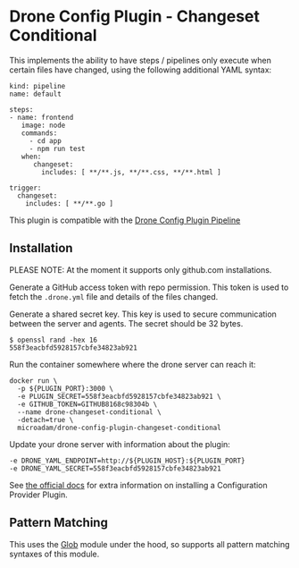 # Drone Config Plugin - Changeset Conditional

This implements the ability to have steps / pipelines only execute when certain files have changed, using the following additional YAML syntax:

```
kind: pipeline
name: default

steps:
- name: frontend
   image: node
   commands:
     - cd app
     - npm run test
   when:
      changeset:
        includes: [ **/**.js, **/**.css, **/**.html ]

trigger:
  changeset:
    includes: [ **/**.go ]
```

This plugin is compatible with the [Drone Config Plugin Pipeline](https://github.com/microadam/drone-config-plugin-pipeline)

## Installation

PLEASE NOTE: At the moment it supports only github.com installations.

Generate a GitHub access token with repo permission. This token is used to fetch the `.drone.yml` file and details of the files changed.

Generate a shared secret key. This key is used to secure communication between the server and agents. The secret should be 32 bytes.
```
$ openssl rand -hex 16
558f3eacbfd5928157cbfe34823ab921
```

Run the container somewhere where the drone server can reach it:

```
docker run \
  -p ${PLUGIN_PORT}:3000 \
  -e PLUGIN_SECRET=558f3eacbfd5928157cbfe34823ab921 \
  -e GITHUB_TOKEN=GITHUB8168c98304b \
  --name drone-changeset-conditional \
  -detach=true \
  microadam/drone-config-plugin-changeset-conditional
```

Update your drone server with information about the plugin:

```
-e DRONE_YAML_ENDPOINT=http://${PLUGIN_HOST}:${PLUGIN_PORT}
-e DRONE_YAML_SECRET=558f3eacbfd5928157cbfe34823ab921
```

See [the official docs](https://docs.drone.io/extend/config) for extra information on installing a Configuration Provider Plugin.

## Pattern Matching

This uses the [Glob](https://www.npmjs.com/package/glob) module under the hood, so supports all pattern matching syntaxes of this module.
